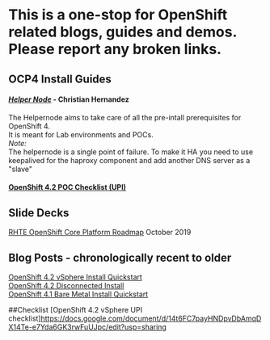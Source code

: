 # This is a one-stop for OpenShift related blogs, guides and demos. Please report any broken links. 


## OCP4 Install Guides

#### [*Helper Node*](https://github.com/christianh814/ocp4-upi-helpernode)  - Christian Hernandez 
The Helpernode aims to take care of all the pre-intall prerequisites for OpenShift 4.  
It is meant for Lab environments and POCs.  
*Note:*  
The helpernode is a single point of failure. 
To make it HA you need to use keepalived for the haproxy component and add another DNS server as a "slave"  


#### [OpenShift 4.2 POC Checklist (UPI)](https://docs.google.com/document/d/13ZA1nLpxbiHXNwl6IBEs1iyZ6-JnmBOBi1Fm2mTYo1I/edit#heading=h.61oc9cuaej8y)  


## Slide Decks
[RHTE OpenShift Core Platform Roadmap](https://docs.google.com/presentation/d/1VuyT75QBuF-qyc1NA0NpnNoyyhg5bvcZsfXPu1oFtkE/edit#slide=id.g609ee0af91_7_9)  October 2019  



## Blog Posts - chronologically recent to older  
[OpenShift 4.2 vSphere Install Quickstart](https://blog.openshift.com/openshift-4-2-vsphere-install-quickstart/)  
[OpenShift 4.2 Disconnected Install](https://blog.openshift.com/openshift-4-2-disconnected-install/)  
[OpenShift 4.1 Bare Metal Install Quickstart](https://blog.openshift.com/openshift-4-bare-metal-install-quickstart/)  


##Checklist
[OpenShift 4.2 vSphere UPI checklist]https://docs.google.com/document/d/14t6FC7payHNDpvDbAmqDX14Te-e7Yda6GK3rwFuUJpc/edit?usp=sharing




